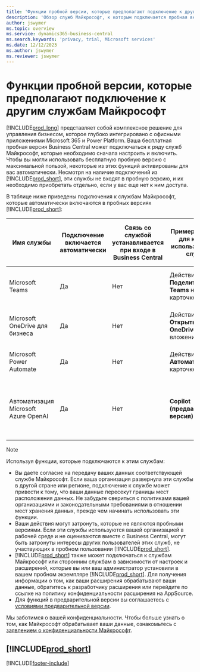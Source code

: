 ```yaml
---
title: 'Функции пробной версии, которые предполагают подключение к другим службам Майкрософт'
description: 'Обзор служб Майкрософт, к которым подключается пробная версия Business Central.'
author: jswymer
ms.topic: overview
ms.service: dynamics365-business-central
ms.search.keywords: 'privacy, trial, Microsoft services'
ms.date: 12/12/2023
ms.author: jswymer
ms.reviewer: jswymer
---
```

# <a name="trial-features-that-connect-to-other-microsoft-services"></a>Функции пробной версии, которые предполагают подключение к другим службам Майкрософт

[!INCLUDE[prod_long](includes/prod_long.md)] представляет собой комплексное решение для управления бизнесом, которое глубоко интегрировано с офисными приложениями Microsoft 365 и Power Platform. Ваша бесплатная пробная версия Business Central может подключаться к ряду служб Майкрософт, которые необходимо сначала настроить и включить. Чтобы вы могли использовать бесплатную пробную версию с максимальной пользой, некоторые из этих функций активированы для вас автоматически. Несмотря на наличие подключений из [!INCLUDE[prod_short](includes/prod_short.md)], эти службы не входят в пробную версию, и их необходимо приобретать отдельно, если у вас еще нет к ним доступа.

В таблице ниже приведены подключения к службам Майкрософт, которые автоматически включаются в пробных версиях [!INCLUDE[prod_short](includes/prod_short.md)]:

|Имя службы|Подключение включается автоматически |Связь со службой устанавливается при входе в Business Central |Пример функции, для которой используется эта служба | Как управлять подключением и функциями, для которых оно используется|  
|------------|-------------|--------|------------|-------------|
|Microsoft Teams|Да|Нет|Действие **Поделиться в Teams** на карточке **Товар** |[Управление интеграцией Teams с Business Central](admin-teams-integration.md)|  
|Microsoft OneDrive для бизнеса|Да|Нет|Действие **Открыть в OneDrive** на вложениях **Товар** |[Управление интеграцией OneDrive с Business Central](admin-onedrive-integration.md#configure-onedrive-using-onedrive-setup)|  
| Microsoft Power Automate |Да|Нет|Действия **Автоматизация** на карточке **Товар** |[Настройка интеграции с Power Automate](/dynamics365/business-central/dev-itpro/powerplatform/power-automate-setup)|
| Автоматизация Microsoft Azure OpenAI |Да |Нет|**Copilot (предварительная версия)** |[Настройка создания маркетинговых текстов для товаров на базе ИИ с помощью Copilot](enable-ai.md)|

> [!NOTE]
> Используя функции, которые подключаются к этим службам: 
>
> - Вы даете согласие на передачу ваших данных соответствующей службе Майкрософт. Если ваша организация развернула эти службы в другой стране или регионе, подключение к службе может привести к тому, что ваши данные пересекут границы мест расположения данных. Не забудьте свериться с политиками вашей организациями и законодательными требованиями в отношении мест хранения данных, прежде чем начинать использовать эти функции. 
> - Ваши действия могут затронуть, которые не являются пробными версиями. Если эти службы используются вашей организацией в рабочей среде и не оцениваются вместе с Business Central, могут быть затронуты интересы других пользователей этих служб, не участвующих в пробном пользовании [!INCLUDE[prod_short](includes/prod_short.md)].
> - [!INCLUDE[prod_short](includes/prod_short.md)] также может подключаться к службам Майкрософт или сторонним службам в зависимости от настроек и расширений, которые вы или ваш администратор установили в вашем пробном экземпляре [!INCLUDE[prod_short](includes/prod_short.md)]. Для получения информации о том, как ваши расширения обрабатывают ваши данные, обратитесь к разработчику расширения или перейдите по ссылке на политику конфиденциальности расширения на AppSource.
> - Для функций в предварительной версии вы соглашаетесь с [условиями предварительной версии](https://powerplatform.microsoft.com/en-us/legaldocs/supp-powerplatform-preview/?wt.mc_id=power-virtual-agents_inproduct).

Мы заботимся о вашей конфиденциальности. Чтобы больше узнать о том, как Майкрософт обрабатывает ваши данные, ознакомьтесь с [заявлением о конфиденциальности Майкрософт](https://go.microsoft.com/fwlink/?linkid=521839).

## [!INCLUDE[prod_short](includes/free_trial_md.md)]  

[!INCLUDE[footer-include](includes/footer-banner.md)]
